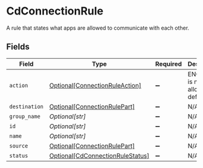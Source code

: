 # CdConnectionRule

A rule that states what apps are allowed to communicate with each other.


## Fields

| Field                                                                             | Type                                                                              | Required                                                                          | Description                                                                       |
| --------------------------------------------------------------------------------- | --------------------------------------------------------------------------------- | --------------------------------------------------------------------------------- | --------------------------------------------------------------------------------- |
| `action`                                                                          | [Optional[ConnectionRuleAction]](../../models/shared/connectionruleaction.md)     | :heavy_minus_sign:                                                                | ENCRYPT is not allowed in default rule                                            |
| `destination`                                                                     | [Optional[ConnectionRulePart]](../../models/shared/connectionrulepart.md)         | :heavy_minus_sign:                                                                | N/A                                                                               |
| `group_name`                                                                      | *Optional[str]*                                                                   | :heavy_minus_sign:                                                                | N/A                                                                               |
| `id`                                                                              | *Optional[str]*                                                                   | :heavy_minus_sign:                                                                | N/A                                                                               |
| `name`                                                                            | *Optional[str]*                                                                   | :heavy_minus_sign:                                                                | N/A                                                                               |
| `source`                                                                          | [Optional[ConnectionRulePart]](../../models/shared/connectionrulepart.md)         | :heavy_minus_sign:                                                                | N/A                                                                               |
| `status`                                                                          | [Optional[CdConnectionRuleStatus]](../../models/shared/cdconnectionrulestatus.md) | :heavy_minus_sign:                                                                | N/A                                                                               |